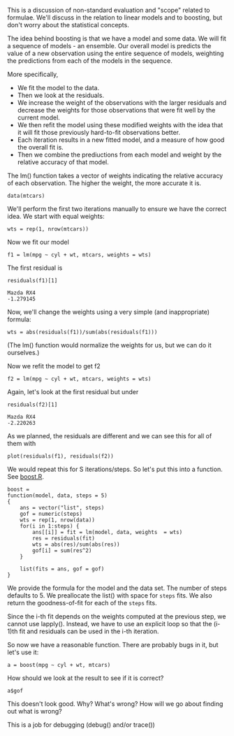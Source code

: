 

This is a discussion of non-standard evaluation and "scope" related to formulae.
We'll discuss in the relation to linear models and to boosting, but don't worry about 
the statistical concepts.

The idea behind boosting is that we have a model and some data.
We will fit a sequence of models - an ensemble. Our overall model is
predicts the value of a new observation using the entire sequence of models,
weighting the predictions from each of the models in the sequence.

More specifically,
+ We fit the model to the data. 
+ Then we look at the residuals.
+ We increase the weight of the observations with the larger residuals and decrease the weights for
those observations that were fit well by the current model.
+ We then refit the model using these modified weights with the idea that it will fit those
previously hard-to-fit observations better.
+ Each iteration results in a new fitted model, and a measure of how good the overall fit is.
+ Then we combine the prediuctions from each model and weight by the relative accuracy of that model.

The lm() function takes a vector of weights indicating the relative accuracy of each observation.
The higher the weight, the more accurate it is.

```
data(mtcars)
```

We'll perform the first two iterations manually to ensure we have the correct idea.
We start with equal weights:
```
wts = rep(1, nrow(mtcars))
```
Now we fit our model
```
f1 = lm(mpg ~ cyl + wt, mtcars, weights = wts)
```

The first residual is 
```
residuals(f1)[1]
```
```
Mazda RX4 
-1.279145 
```

Now, we'll change the weights using a very simple (and inappropriate) formula:
```
wts = abs(residuals(f1))/sum(abs(residuals(f1)))
```
(The lm() function would normalize the weights for us, but we can do it ourselves.)

Now we refit the model to get f2
```
f2 = lm(mpg ~ cyl + wt, mtcars, weights = wts)
```
Again, let's look at the first residual but under 
```
residuals(f2)[1]
```
```
Mazda RX4 
-2.220263 
```
As we planned, the residuals are different
and we can see this for all of them with
```
plot(residuals(f1), residuals(f2))
```


We would repeat this for S iterations/steps.
So let's put this into a function.
See [boost.R](boost.R).
```
boost =
function(model, data, steps = 5)
{
    ans = vector("list", steps)
    gof = numeric(steps)
    wts = rep(1, nrow(data))
    for(i in 1:steps) {
        ans[[i]] = fit = lm(model, data, weights  = wts)
        res = residuals(fit)
        wts = abs(res)/sum(abs(res))
        gof[i] = sum(res^2)
    }

    list(fits = ans, gof = gof)
}
```
We provide the formula for the model and the data set. The number of  steps defaults to 5.
We preallocate the list() with space for `steps` fits.
We also return the goodness-of-fit for each of the `steps` fits.

Since the i-th fit depends on the weights computed at the previous step, we cannot
use lapply(). Instead, we have to use an explicit loop so that the (i-1)th fit and
residuals can be used in the i-th iteration.


So now we have a reasonable function. There are probably bugs in it, but let's use it:
```
a = boost(mpg ~ cyl + wt, mtcars)
```

How should we look at the result to see if it is correct?


```
a$gof
```
This doesn't look good. Why?  What's wrong? How will we go about finding out what is wrong?

This is a job for debugging (debug() and/or trace())


